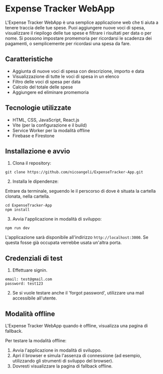# Expense Tracker WebApp

L'Expense Tracker WebApp è una semplice applicazione web che ti aiuta a tenere traccia delle tue spese. Puoi aggiungere nuove voci di spesa, visualizzare il riepilogo delle tue spese e filtrare i risultati per data o per nome.
Si possono impostare promemoria per ricordarsi le scadenza dei pagamenti, o semplicemente per ricordasi una spesa da fare.

## Caratteristiche

- Aggiunta di nuove voci di spesa con descrizione, importo e data
- Visualizzazione di tutte le voci di spesa in un elenco
- Filtro delle voci di spesa per data
- Calcolo del totale delle spese
- Aggiungere ed eliminare promemoria

## Tecnologie utilizzate

- HTML, CSS, JavaScript, React.js
- Vite (per la configurazione e il build)
- Service Worker per la modalità offline
- Firebase e Firestone

## Installazione e avvio

1. Clona il repository:

```
git clone https://github.com/nicoangeli/ExpenseTracker-App.git
```

2. Installa le dipendenze:

Entrare da terminale, seguendo le il perscorso di dove è situata la cartella clonata, nella cartella.
```
cd ExpenseTracker-App
npm install
```

3. Avvia l'applicazione in modalità di sviluppo:

```
npm run dev
```

L'applicazione sarà disponibile all'indirizzo `http://localhost:3000`.
Se questa fosse già occupata verrebbe usata un'altra porta.

## Credenziali di test
1. Effettuare signin.

```
email: test@gmail.com
password: test123
```
2. Se si vuole testare anche il 'forgot password', utilizzare una mail accessibile all'utente.

## Modalità offline

L'Expense Tracker WebApp quando è offline, visualizza una pagina di fallback.

Per testare la modalità offline:

1. Avvia l'applicazione in modalità di sviluppo.
2. Apri il browser e simula l'assenza di connessione (ad esempio, utilizzando gli strumenti di sviluppo del browser).
3. Dovresti visualizzare la pagina di fallback offline.